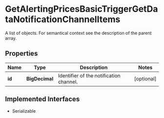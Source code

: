

# GetAlertingPricesBasicTriggerGetDataNotificationChannelItems

A list of objects. For semantical context see the description of the parent array.

## Properties

Name | Type | Description | Notes
------------ | ------------- | ------------- | -------------
**id** | **BigDecimal** | Identifier of the notification channel. |  [optional]


## Implemented Interfaces

* Serializable


